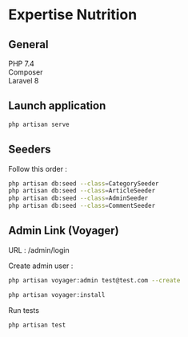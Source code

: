 # Expertise Nutrition

## General

PHP 7.4  
Composer  
Laravel 8

## Launch application
```bash
php artisan serve
```
## Seeders

Follow this order :
```bash
php artisan db:seed --class=CategorySeeder  
php artisan db:seed --class=ArticleSeeder  
php artisan db:seed --class=AdminSeeder  
php artisan db:seed --class=CommentSeeder  
```

## Admin Link (Voyager)

URL :
/admin/login

Create admin user :
```bash
php artisan voyager:admin test@test.com --create

php artisan voyager:install
```

Run tests
```bash
php artisan test
```
